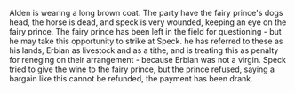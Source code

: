 Alden is wearing a long brown coat.
The party have the fairy prince's dogs head, the horse is dead, and speck is very wounded, keeping an eye on the fairy prince.
The fairy prince has been left in the field for questioning - but he may take this opportunity to strike at Speck.
he has referred to these as his lands, Erbian as livestock and as a tithe, and is treating this as penalty for reneging on their arrangement - because Erbian was not a virgin.
Speck tried to give the wine to the fairy prince, but the prince refused, saying a bargain like this cannot be refunded, the payment has been drank.

